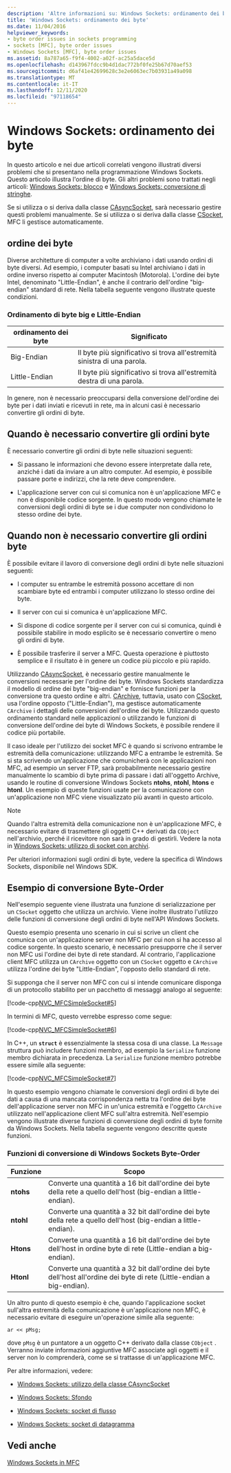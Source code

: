 ```yaml
---
description: 'Altre informazioni su: Windows Sockets: ordinamento dei byte'
title: 'Windows Sockets: ordinamento dei byte'
ms.date: 11/04/2016
helpviewer_keywords:
- byte order issues in sockets programming
- sockets [MFC], byte order issues
- Windows Sockets [MFC], byte order issues
ms.assetid: 8a787a65-f9f4-4002-a02f-ac25a5dace5d
ms.openlocfilehash: d143967fdcc9b4d1dac772bf0fe25b67d70aef53
ms.sourcegitcommit: d6af41e42699628c3e2e6063ec7b03931a49a098
ms.translationtype: MT
ms.contentlocale: it-IT
ms.lasthandoff: 12/11/2020
ms.locfileid: "97118654"
---
```

# <a name="windows-sockets-byte-ordering"></a>Windows Sockets: ordinamento dei byte

In questo articolo e nei due articoli correlati vengono illustrati diversi problemi che si presentano nella programmazione Windows Sockets. Questo articolo illustra l'ordine di byte. Gli altri problemi sono trattati negli articoli: [Windows Sockets: blocco](../mfc/windows-sockets-blocking.md) e [Windows Sockets: conversione di stringhe](../mfc/windows-sockets-converting-strings.md).

Se si utilizza o si deriva dalla classe [CAsyncSocket](../mfc/reference/casyncsocket-class.md), sarà necessario gestire questi problemi manualmente. Se si utilizza o si deriva dalla classe [CSocket](../mfc/reference/csocket-class.md), MFC li gestisce automaticamente.

## <a name="byte-ordering"></a>ordine dei byte

Diverse architetture di computer a volte archiviano i dati usando ordini di byte diversi. Ad esempio, i computer basati su Intel archiviano i dati in ordine inverso rispetto ai computer Macintosh (Motorola). L'ordine dei byte Intel, denominato "Little-Endian", è anche il contrario dell'ordine "big-endian" standard di rete. Nella tabella seguente vengono illustrate queste condizioni.

### <a name="big--and-little-endian-byte-ordering"></a>Ordinamento di byte big e Little-Endian

|ordinamento dei byte|Significato|
|-------------------|-------------|
|Big-Endian|Il byte più significativo si trova all'estremità sinistra di una parola.|
|Little-Endian|Il byte più significativo si trova all'estremità destra di una parola.|

In genere, non è necessario preoccuparsi della conversione dell'ordine dei byte per i dati inviati e ricevuti in rete, ma in alcuni casi è necessario convertire gli ordini di byte.

## <a name="when-you-must-convert-byte-orders"></a>Quando è necessario convertire gli ordini byte

È necessario convertire gli ordini di byte nelle situazioni seguenti:

- Si passano le informazioni che devono essere interpretate dalla rete, anziché i dati da inviare a un altro computer. Ad esempio, è possibile passare porte e indirizzi, che la rete deve comprendere.

- L'applicazione server con cui si comunica non è un'applicazione MFC e non è disponibile codice sorgente. In questo modo vengono chiamate le conversioni degli ordini di byte se i due computer non condividono lo stesso ordine dei byte.

## <a name="when-you-do-not-have-to-convert-byte-orders"></a>Quando non è necessario convertire gli ordini byte

È possibile evitare il lavoro di conversione degli ordini di byte nelle situazioni seguenti:

- I computer su entrambe le estremità possono accettare di non scambiare byte ed entrambi i computer utilizzano lo stesso ordine dei byte.

- Il server con cui si comunica è un'applicazione MFC.

- Si dispone di codice sorgente per il server con cui si comunica, quindi è possibile stabilire in modo esplicito se è necessario convertire o meno gli ordini di byte.

- È possibile trasferire il server a MFC. Questa operazione è piuttosto semplice e il risultato è in genere un codice più piccolo e più rapido.

Utilizzando [CAsyncSocket](../mfc/reference/casyncsocket-class.md), è necessario gestire manualmente le conversioni necessarie per l'ordine dei byte. Windows Sockets standardizza il modello di ordine dei byte "big-endian" e fornisce funzioni per la conversione tra questo ordine e altri. [CArchive](../mfc/reference/carchive-class.md), tuttavia, usato con [CSocket](../mfc/reference/csocket-class.md), usa l'ordine opposto ("Little-Endian"), ma gestisce automaticamente `CArchive` i dettagli delle conversioni dell'ordine dei byte. Utilizzando questo ordinamento standard nelle applicazioni o utilizzando le funzioni di conversione dell'ordine dei byte di Windows Sockets, è possibile rendere il codice più portabile.

Il caso ideale per l'utilizzo dei socket MFC è quando si scrivono entrambe le estremità della comunicazione: utilizzando MFC a entrambe le estremità. Se si sta scrivendo un'applicazione che comunicherà con le applicazioni non MFC, ad esempio un server FTP, sarà probabilmente necessario gestire manualmente lo scambio di byte prima di passare i dati all'oggetto Archive, usando le routine di conversione Windows Sockets **ntohs**, **ntohl**, **htons** e **htonl**. Un esempio di queste funzioni usate per la comunicazione con un'applicazione non MFC viene visualizzato più avanti in questo articolo.

> [!NOTE]
> Quando l'altra estremità della comunicazione non è un'applicazione MFC, è necessario evitare di trasmettere gli oggetti C++ derivati da `CObject` nell'archivio, perché il ricevitore non sarà in grado di gestirli. Vedere la nota in [Windows Sockets: utilizzo di socket con archivi](../mfc/windows-sockets-using-sockets-with-archives.md).

Per ulteriori informazioni sugli ordini di byte, vedere la specifica di Windows Sockets, disponibile nel Windows SDK.

## <a name="a-byte-order-conversion-example"></a>Esempio di conversione Byte-Order

Nell'esempio seguente viene illustrata una funzione di serializzazione per un `CSocket` oggetto che utilizza un archivio. Viene inoltre illustrato l'utilizzo delle funzioni di conversione degli ordini di byte nell'API Windows Sockets.

Questo esempio presenta uno scenario in cui si scrive un client che comunica con un'applicazione server non MFC per cui non si ha accesso al codice sorgente. In questo scenario, è necessario presupporre che il server non MFC usi l'ordine dei byte di rete standard. Al contrario, l'applicazione client MFC utilizza un `CArchive` oggetto con un `CSocket` oggetto e `CArchive` utilizza l'ordine dei byte "Little-Endian", l'opposto dello standard di rete.

Si supponga che il server non MFC con cui si intende comunicare disponga di un protocollo stabilito per un pacchetto di messaggi analogo al seguente:

[!code-cpp[NVC_MFCSimpleSocket#5](../mfc/codesnippet/cpp/windows-sockets-byte-ordering_1.cpp)]

In termini di MFC, questo verrebbe espresso come segue:

[!code-cpp[NVC_MFCSimpleSocket#6](../mfc/codesnippet/cpp/windows-sockets-byte-ordering_2.cpp)]

In C++, un **`struct`** è essenzialmente la stessa cosa di una classe. La `Message` struttura può includere funzioni membro, ad esempio la `Serialize` funzione membro dichiarata in precedenza. La `Serialize` funzione membro potrebbe essere simile alla seguente:

[!code-cpp[NVC_MFCSimpleSocket#7](../mfc/codesnippet/cpp/windows-sockets-byte-ordering_3.cpp)]

In questo esempio vengono chiamate le conversioni degli ordini di byte dei dati a causa di una mancata corrispondenza netta tra l'ordine dei byte dell'applicazione server non MFC in un'unica estremità e l'oggetto `CArchive` utilizzato nell'applicazione client MFC sull'altra estremità. Nell'esempio vengono illustrate diverse funzioni di conversione degli ordini di byte fornite da Windows Sockets. Nella tabella seguente vengono descritte queste funzioni.

### <a name="windows-sockets-byte-order-conversion-functions"></a>Funzioni di conversione di Windows Sockets Byte-Order

|Funzione|Scopo|
|--------------|-------------|
|**ntohs**|Converte una quantità a 16 bit dall'ordine dei byte della rete a quello dell'host (big-endian a little-endian).|
|**ntohl**|Converte una quantità a 32 bit dall'ordine dei byte della rete a quello dell'host (big-endian a little-endian).|
|**Htons**|Converte una quantità a 16 bit dall'ordine dei byte dell'host in ordine byte di rete (Little-endian a big-endian).|
|**Htonl**|Converte una quantità a 32 bit dall'ordine dei byte dell'host all'ordine dei byte di rete (Little-endian a big-endian).|

Un altro punto di questo esempio è che, quando l'applicazione socket sull'altra estremità della comunicazione è un'applicazione non MFC, è necessario evitare di eseguire un'operazione simile alla seguente:

`ar << pMsg;`

dove `pMsg` è un puntatore a un oggetto C++ derivato dalla classe `CObject` . Verranno inviate informazioni aggiuntive MFC associate agli oggetti e il server non lo comprenderà, come se si trattasse di un'applicazione MFC.

Per altre informazioni, vedere:

- [Windows Sockets: utilizzo della classe CAsyncSocket](../mfc/windows-sockets-using-class-casyncsocket.md)

- [Windows Sockets: Sfondo](../mfc/windows-sockets-background.md)

- [Windows Sockets: socket di flusso](../mfc/windows-sockets-stream-sockets.md)

- [Windows Sockets: socket di datagramma](../mfc/windows-sockets-datagram-sockets.md)

## <a name="see-also"></a>Vedi anche

[Windows Sockets in MFC](../mfc/windows-sockets-in-mfc.md)
